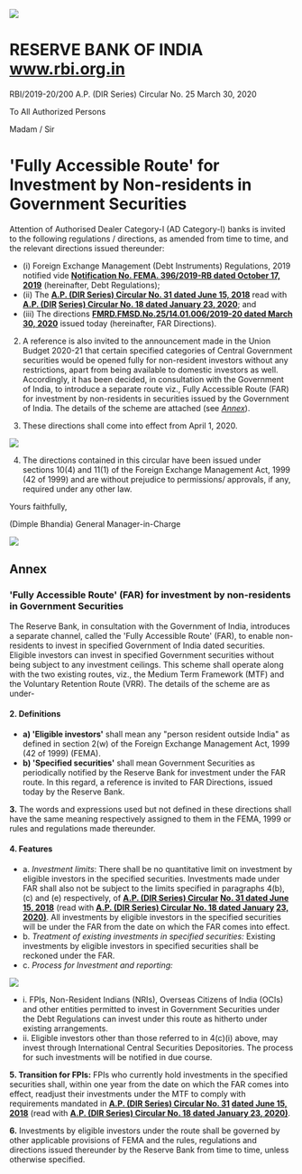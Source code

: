 ![](_page_0_Picture_0.jpeg)

# RESERVE BANK OF INDIA www.rbi.org.in

RBI/2019-20/200 A.P. (DIR Series) Circular No. 25 March 30, 2020

To All Authorized Persons

Madam / Sir

# **'Fully Accessible Route' for Investment by Non-residents in Government Securities**

Attention of Authorised Dealer Category-I (AD Category-I) banks is invited to the following regulations / directions, as amended from time to time, and the relevant directions issued thereunder:

- (i) Foreign Exchange Management (Debt Instruments) Regulations, 2019 notified vide **[Notification No. FEMA. 396/2019-RB dated October 17, 2019](https://rbidocs.rbi.org.in/rdocs/content/pdfs/396FEMA17102019.pdf)** (hereinafter, Debt Regulations);
- (ii) The **[A.P. \(DIR Series\) Circular No. 31 dated June 15, 2018](https://www.rbi.org.in/Scripts/NotificationUser.aspx?Id=11303&Mode=0)** read with **[A.P. \(DIR](https://www.rbi.org.in/Scripts/NotificationUser.aspx?Id=11797&Mode=0)  [Series\) Circular No. 18 dated January 23, 2020](https://www.rbi.org.in/Scripts/NotificationUser.aspx?Id=11797&Mode=0)**; and
- (iii) The directions **[FMRD.FMSD.No.25/14.01.006/2019-20 dated March 30, 2020](https://www.rbi.org.in/Scripts/NotificationUser.aspx?Id=11850&Mode=0)** issued today (hereinafter, FAR Directions).

2. A reference is also invited to the announcement made in the Union Budget 2020-21 that certain specified categories of Central Government securities would be opened fully for non-resident investors without any restrictions, apart from being available to domestic investors as well. Accordingly, it has been decided, in consultation with the Government of India, to introduce a separate route viz., Fully Accessible Route (FAR) for investment by non-residents in securities issued by the Government of India. The details of the scheme are attached (see *[Annex](#page-2-0)*).

3. These directions shall come into effect from April 1, 2020.

![](_page_1_Picture_0.jpeg)

4. The directions contained in this circular have been issued under sections 10(4) and 11(1) of the Foreign Exchange Management Act, 1999 (42 of 1999) and are without prejudice to permissions/ approvals, if any, required under any other law.

Yours faithfully,

(Dimple Bhandia) General Manager-in-Charge

![](_page_2_Picture_0.jpeg)

## **Annex**

### <span id="page-2-0"></span>**'Fully Accessible Route' (FAR) for investment by non-residents in Government Securities**

The Reserve Bank, in consultation with the Government of India, introduces a separate channel, called the 'Fully Accessible Route' (FAR), to enable non-residents to invest in specified Government of India dated securities. Eligible investors can invest in specified Government securities without being subject to any investment ceilings. This scheme shall operate along with the two existing routes, viz., the Medium Term Framework (MTF) and the Voluntary Retention Route (VRR). The details of the scheme are as under-

#### **2. Definitions**

- **a) 'Eligible investors'** shall mean any "person resident outside India" as defined in section 2(w) of the Foreign Exchange Management Act, 1999 (42 of 1999) (FEMA).
- **b) 'Specified securities'** shall mean Government Securities as periodically notified by the Reserve Bank for investment under the FAR route. In this regard, a reference is invited to FAR Directions, issued today by the Reserve Bank.

**3.** The words and expressions used but not defined in these directions shall have the same meaning respectively assigned to them in the FEMA, 1999 or rules and regulations made thereunder.

#### **4. Features**

- a. *Investment limits*: There shall be no quantitative limit on investment by eligible investors in the specified securities. Investments made under FAR shall also not be subject to the limits specified in paragraphs 4(b), (c) and (e) respectively, of **[A.P. \(DIR Series\) Circular](https://www.rbi.org.in/Scripts/NotificationUser.aspx?Id=11303&Mode=0)  [No. 31 dated June 15, 2018](https://www.rbi.org.in/Scripts/NotificationUser.aspx?Id=11303&Mode=0)** (read with **[A.P. \(DIR Series\) Circular No. 18 dated January](https://www.rbi.org.in/Scripts/NotificationUser.aspx?Id=11797&Mode=0)  [23, 2020\)](https://www.rbi.org.in/Scripts/NotificationUser.aspx?Id=11797&Mode=0)**. All investments by eligible investors in the specified securities will be under the FAR from the date on which the FAR comes into effect.
- b. *Treatment of existing investments in specified securities:* Existing investments by eligible investors in specified securities shall be reckoned under the FAR.
- c. *Process for Investment and reporting:*

![](_page_3_Picture_0.jpeg)

- i. FPIs, Non-Resident Indians (NRIs), Overseas Citizens of India (OCIs) and other entities permitted to invest in Government Securities under the Debt Regulations can invest under this route as hitherto under existing arrangements.
- ii. Eligible investors other than those referred to in 4(c)(i) above, may invest through International Central Securities Depositories. The process for such investments will be notified in due course.

**5. Transition for FPIs:** FPIs who currently hold investments in the specified securities shall, within one year from the date on which the FAR comes into effect, readjust their investments under the MTF to comply with requirements mandated in **[A.P. \(DIR Series\) Circular No. 31](https://www.rbi.org.in/Scripts/NotificationUser.aspx?Id=11303&Mode=0)  [dated June 15, 2018](https://www.rbi.org.in/Scripts/NotificationUser.aspx?Id=11303&Mode=0)** (read with **[A.P. \(DIR Series\) Circular No. 18 dated January 23, 2020\)](https://www.rbi.org.in/Scripts/NotificationUser.aspx?Id=11797&Mode=0)**.

**6.** Investments by eligible investors under the route shall be governed by other applicable provisions of FEMA and the rules, regulations and directions issued thereunder by the Reserve Bank from time to time, unless otherwise specified.
